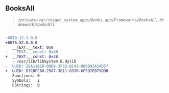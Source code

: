 ## BooksAll

> `/private/var/staged_system_apps/Books.app/Frameworks/BooksAll.framework/BooksAll`

```diff

-6070.12.1.0.0
+6070.52.0.0.0
   __TEXT.__text: 0x0
-  __TEXT.__const: 0x40
+  __TEXT.__const: 0x38
   - /usr/lib/libSystem.B.dylib
-  UUID: 26A11B18-00D9-3F82-B141-888B93A54D57
+  UUID: D3CBFC60-2587-3811-8370-6F597EB79DDB
   Functions: 0
   Symbols:   2
   CStrings:  0

```
